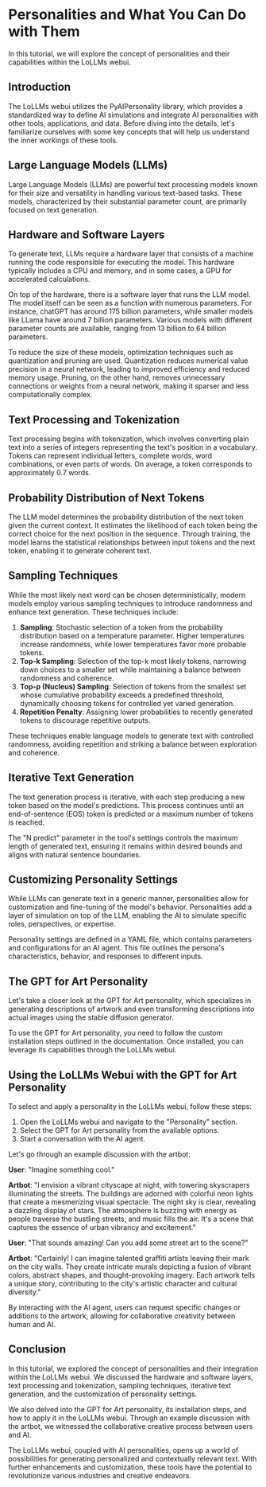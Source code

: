 # Personalities and What You Can Do with Them

In this tutorial, we will explore the concept of personalities and their capabilities within the LoLLMs webui.

## Introduction

The LoLLMs webui utilizes the PyAIPersonality library, which provides a standardized way to define AI simulations and integrate AI personalities with other tools, applications, and data. Before diving into the details, let's familiarize ourselves with some key concepts that will help us understand the inner workings of these tools.

## Large Language Models (LLMs)

Large Language Models (LLMs) are powerful text processing models known for their size and versatility in handling various text-based tasks. These models, characterized by their substantial parameter count, are primarily focused on text generation.

## Hardware and Software Layers

To generate text, LLMs require a hardware layer that consists of a machine running the code responsible for executing the model. This hardware typically includes a CPU and memory, and in some cases, a GPU for accelerated calculations.

On top of the hardware, there is a software layer that runs the LLM model. The model itself can be seen as a function with numerous parameters. For instance, chatGPT has around 175 billion parameters, while smaller models like LLama have around 7 billion parameters. Various models with different parameter counts are available, ranging from 13 billion to 64 billion parameters.

To reduce the size of these models, optimization techniques such as quantization and pruning are used. Quantization reduces numerical value precision in a neural network, leading to improved efficiency and reduced memory usage. Pruning, on the other hand, removes unnecessary connections or weights from a neural network, making it sparser and less computationally complex.

## Text Processing and Tokenization

Text processing begins with tokenization, which involves converting plain text into a series of integers representing the text's position in a vocabulary. Tokens can represent individual letters, complete words, word combinations, or even parts of words. On average, a token corresponds to approximately 0.7 words.

## Probability Distribution of Next Tokens

The LLM model determines the probability distribution of the next token given the current context. It estimates the likelihood of each token being the correct choice for the next position in the sequence. Through training, the model learns the statistical relationships between input tokens and the next token, enabling it to generate coherent text.

## Sampling Techniques

While the most likely next word can be chosen deterministically, modern models employ various sampling techniques to introduce randomness and enhance text generation. These techniques include:

1. **Sampling**: Stochastic selection of a token from the probability distribution based on a temperature parameter. Higher temperatures increase randomness, while lower temperatures favor more probable tokens.
2. **Top-k Sampling**: Selection of the top-k most likely tokens, narrowing down choices to a smaller set while maintaining a balance between randomness and coherence.
3. **Top-p (Nucleus) Sampling**: Selection of tokens from the smallest set whose cumulative probability exceeds a predefined threshold, dynamically choosing tokens for controlled yet varied generation.
4. **Repetition Penalty**: Assigning lower probabilities to recently generated tokens to discourage repetitive outputs.

These techniques enable language models to generate text with controlled randomness, avoiding repetition and striking a balance between exploration and coherence.

## Iterative Text Generation

The text generation process is iterative, with each step producing a new token based on the model's predictions. This process continues until an end-of-sentence (EOS) token is predicted or a maximum number of tokens is reached.

The "N predict" parameter in the tool's settings controls the maximum length of generated text, ensuring it remains within desired bounds and aligns with natural sentence boundaries.

## Customizing Personality Settings

While LLMs can generate text in a generic manner, personalities allow for customization and fine-tuning of the model's behavior. Personalities add a layer of simulation on top of the LLM, enabling the AI to simulate specific roles, perspectives, or expertise.

Personality settings are defined in a YAML file, which contains parameters and configurations for an AI agent. This file outlines the persona's characteristics, behavior, and responses to different inputs.

## The GPT for Art Personality

Let's take a closer look at the GPT for Art personality, which specializes in generating descriptions of artwork and even transforming descriptions into actual images using the stable diffusion generator.

To use the GPT for Art personality, you need to follow the custom installation steps outlined in the documentation. Once installed, you can leverage its capabilities through the LoLLMs webui.

## Using the LoLLMs Webui with the GPT for Art Personality

To select and apply a personality in the LoLLMs webui, follow these steps:

1. Open the LoLLMs webui and navigate to the "Personality" section.
2. Select the GPT for Art personality from the available options.
3. Start a conversation with the AI agent.

Let's go through an example discussion with the artbot:

**User**: "Imagine something cool."

**Artbot**: "I envision a vibrant cityscape at night, with towering skyscrapers illuminating the streets. The buildings are adorned with colorful neon lights that create a mesmerizing visual spectacle. The night sky is clear, revealing a dazzling display of stars. The atmosphere is buzzing with energy as people traverse the bustling streets, and music fills the air. It's a scene that captures the essence of urban vibrancy and excitement."

**User**: "That sounds amazing! Can you add some street art to the scene?"

**Artbot**: "Certainly! I can imagine talented graffiti artists leaving their mark on the city walls. They create intricate murals depicting a fusion of vibrant colors, abstract shapes, and thought-provoking imagery. Each artwork tells a unique story, contributing to the city's artistic character and cultural diversity."

By interacting with the AI agent, users can request specific changes or additions to the artwork, allowing for collaborative creativity between human and AI.

## Conclusion

In this tutorial, we explored the concept of personalities and their integration within the LoLLMs webui. We discussed the hardware and software layers, text processing and tokenization, sampling techniques, iterative text generation, and the customization of personality settings.

We also delved into the GPT for Art personality, its installation steps, and how to apply it in the LoLLMs webui. Through an example discussion with the artbot, we witnessed the collaborative creative process between users and AI.

The LoLLMs webui, coupled with AI personalities, opens up a world of possibilities for generating personalized and contextually relevant text. With further enhancements and customization, these tools have the potential to revolutionize various industries and creative endeavors.

